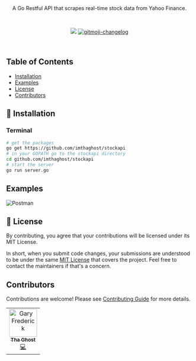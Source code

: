 <p align="center">
  <!-- <a href="#">
    <img alt="jedi" src="docs/media/luke.png"> 
  </a> -->
</p>

<br>

<p align="center">
A Go Restful API that scrapes real-time stock data from Yahoo Finance.
</p>

<br>

<p align="center">
   <a href="https://goreportcard.com/report/github.com/imthaghost/stockapi"><img src="https://goreportcard.com/badge/github.com/imthaghost/stockapi"></a>
   <a href="https://github.com/imthaghost/gitmoji-changelog">
    <img src="https://cdn.rawgit.com/sindresorhus/awesome/d7305f38d29fed78fa85652e3a63e154dd8e8829/media/badge.svg"alt="gitmoji-changelog">
  </a>
</p>
<br>

<!-- ![Example](/docs/media/teslaexample.gif) -->

## Table of Contents

-   [Installation](#installation)
-   [Examples](#examples)
-   [License](#license)
-   [Contributors](#contributors)

## 🚀 Installation

### Terminal

```bash
# get the packages
go get https://github.com/imthaghost/stockapi
# in your GOPATH go to the stockapi directory
cd github.com/imthaghost/stockapi
# start the server
go run server.go
```

## Examples

![Postman](/docs/media/postman.gif)

## 📝 License

By contributing, you agree that your contributions will be licensed under its MIT License.

In short, when you submit code changes, your submissions are understood to be under the same [MIT License](http://choosealicense.com/licenses/mit/) that covers the project. Feel free to contact the maintainers if that's a concern.

## Contributors

Contributions are welcome! Please see [Contributing Guide](https://imthaghost/zeus) for more details.

<table>
  <tr>
    <td align="center"><a href="https://github.com/imthaghost"><img src="https://avatars3.githubusercontent.com/u/46610773?s=460&v=4" width="75px;" alt="Gary Frederick"/><br /><sub><b>Tha Ghost</b></sub></a><br /><a href="https://github.com/imthaghost/stockapi/commits?author=imthaghost" title="Code">💻</a></td>
  </tr>
